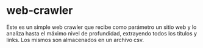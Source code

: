 # web-crawler
Este es un simple web crawler que recibe como parámetro un sitio web y lo analiza hasta el máximo nivel de profundidad, extrayendo todos los títulos y links. Los mismos son almacenados en un archivo csv.
